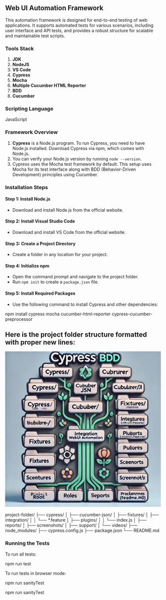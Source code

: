 ## Web UI Automation Framework

This automation framework is designed for end-to-end testing of web applications. It supports automated tests for various scenarios, including user interface and API tests, and provides a robust structure for scalable and maintainable test scripts.

### Tools Stack
1. **JDK**
2. **NodeJS**
3. **VS Code**
4. **Cypress**
5. **Mocha**
6. **Multiple Cucumber HTML Reporter**
7. **BDD**
8. **Cucumber**

### Scripting Language
JavaScript

### Framework Overview

1. **Cypress** is a Node.js program. To run Cypress, you need to have Node.js installed. Download Cypress via npm, which comes with Node.js.
2. You can verify your Node.js version by running `node --version`.
3. Cypress uses the Mocha test framework by default. This setup uses Mocha for its test interface along with BDD (Behavior-Driven Development) principles using Cucumber.

### Installation Steps

#### Step 1: Install Node.js
- Download and install Node.js from the official website.

#### Step 2: Install Visual Studio Code
- Download and install VS Code from the official website.

#### Step 3: Create a Project Directory
- Create a folder in any location for your project.

#### Step 4: Initialize npm
- Open the command prompt and navigate to the project folder.
- Run `npm init` to create a `package.json` file.

#### Step 5: Install Required Packages
- Use the following command to install Cypress and other dependencies:



npm install cypress mocha cucumber-html-reporter cypress-cucumber-preprocessor



## Here is the project folder structure formatted with proper new lines:

![Cypress BDD Cucumber Framework](./CypressBDD_Framework.png)


project-folder/
├── cypress/
│   ├── cucumber-json/
│   ├── fixtures/
│   ├── integration/
│   │   └── *.feature
│   ├── plugins/
│   │   └── index.js
│   ├── reports/
│   ├── screenshots/
│   ├── support/
│   └── videos/
├── node_modules/
├── cypress.config.js
├── package.json
└── README.md




### Running the Tests

To run all tests:


npm run test

To run tests in browser mode:



npm run sanityTest


npm run sanityTest